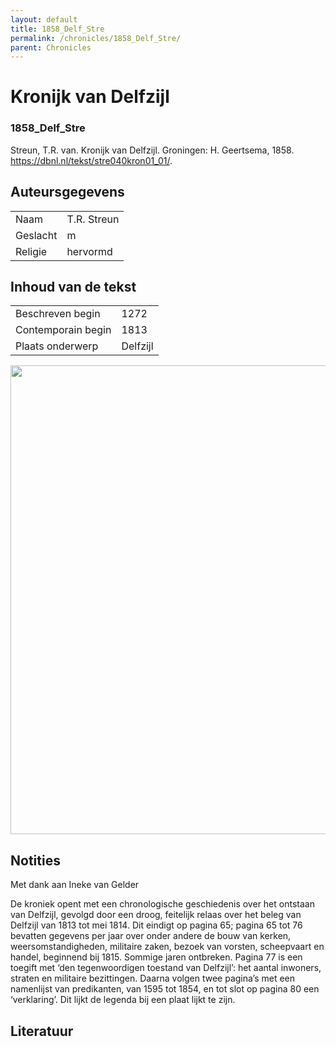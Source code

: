 ```yaml
---
layout: default
title: 1858_Delf_Stre
permalink: /chronicles/1858_Delf_Stre/
parent: Chronicles
--- 
```



# Kronijk van Delfzijl 

### 1858_Delf_Stre 

Streun, T.R. van. Kronijk van Delfzijl. Groningen: H. Geertsema, 1858. https://dbnl.nl/tekst/stre040kron01_01/. 

## Auteursgegevens 

| | | 
| --------------- | --------------- | 
| Naam | T.R. Streun | 
| Geslacht | m | 
| Religie | hervormd | 

## Inhoud van de tekst 

| | | 
| --------------- | --------------- | 
| Beschreven begin | 1272 | 
| Contemporain begin | 1813 | 
| Plaats onderwerp | Delfzijl | 

[<img src="..\..\barplots_chronicles\1858_Delf_Stre.jpg" width="750"/>](..\..\barplots_chronicles\1858_Delf_Stre.jpg) 

## Notities 

Met dank aan Ineke van Gelder

De kroniek opent met een chronologische geschiedenis over het ontstaan van
Delfzijl, gevolgd door een droog, feitelijk relaas over het beleg van Delfzijl
van 1813 tot mei 1814. Dit eindigt op pagina 65; pagina 65 tot 76 bevatten
gegevens per jaar over onder andere de bouw van kerken, weersomstandigheden,
militaire zaken, bezoek van vorsten, scheepvaart en handel, beginnend bij
1815. Sommige jaren ontbreken. Pagina 77 is een toegift met ‘den
tegenwoordigen toestand van Delfzijl’: het aantal inwoners, straten en
militaire bezittingen. Daarna volgen twee pagina’s met een namenlijst van
predikanten, van 1595 tot 1854, en tot slot op pagina 80 een ‘verklaring’. Dit
lijkt de legenda bij een plaat lijkt te zijn.



## Literatuur 


